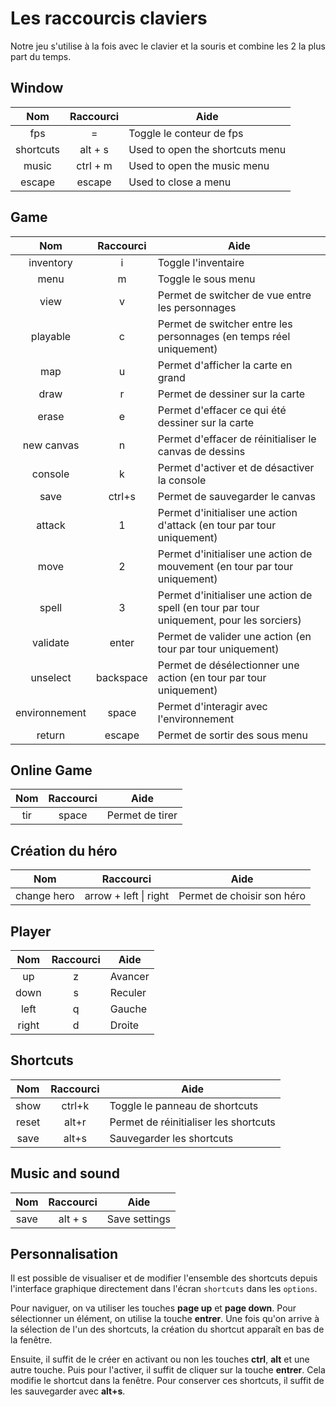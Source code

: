 # Les raccourcis claviers

Notre jeu s'utilise à la fois avec le clavier et la souris et combine les 2 la plus part du temps.

## Window

|    Nom    | Raccourci | Aide                            |
| :-------: | :-------: | ------------------------------- |
|    fps    |     =     | Toggle le conteur de fps        |
| shortcuts |  alt + s  | Used to open the shortcuts menu |
|   music   | ctrl + m  | Used to open the music menu     |
|  escape   |  escape   | Used to close a menu            |

## Game

|      Nom      | Raccourci | Aide                                                                                      |
| :-----------: | :-------: | ----------------------------------------------------------------------------------------- |
|   inventory   |     i     | Toggle l'inventaire                                                                       |
|     menu      |     m     | Toggle le sous menu                                                                       |
|     view      |     v     | Permet de switcher de vue entre les personnages                                           |
|   playable    |     c     | Permet de switcher entre les personnages (en temps réel uniquement)                       |
|      map      |     u     | Permet d'afficher la carte en grand                                                       |
|     draw      |     r     | Permet de dessiner sur la carte                                                           |
|     erase     |     e     | Permet d'effacer ce qui été dessiner sur la carte                                         |
|  new canvas   |     n     | Permet d'effacer de réinitialiser le canvas de dessins                                    |
|    console    |     k     | Permet d'activer et de désactiver la console                                              |
|     save      |  ctrl+s   | Permet de sauvegarder le canvas                                                           |
|    attack     |     1     | Permet d'initialiser une action d'attack (en tour par tour uniquement)                    |
|     move      |     2     | Permet d'initialiser une action de mouvement (en tour par tour uniquement)                |
|     spell     |     3     | Permet d'initialiser une action de spell (en tour par tour uniquement, pour les sorciers) |
|   validate    |   enter   | Permet de valider une action (en tour par tour uniquement)                                |
|   unselect    | backspace | Permet de désélectionner une action (en tour par tour uniquement)                         |
| environnement |   space   | Permet d'interagir avec l'environnement                                                   |
|    return     |  escape   | Permet de sortir des sous menu                                                            |

## Online Game

| Nom | Raccourci | Aide            |
| :-: | :-------: | --------------- |
| tir |   space   | Permet de tirer |

## Création du héro

|     Nom     |       Raccourci       | Aide                       |
| :---------: | :-------------------: | -------------------------- |
| change hero | arrow + left \| right | Permet de choisir son héro |

## Player

|  Nom  | Raccourci | Aide    |
| :---: | :-------: | ------- |
|  up   |     z     | Avancer |
| down  |     s     | Reculer |
| left  |     q     | Gauche  |
| right |     d     | Droite  |

## Shortcuts

|  Nom  | Raccourci | Aide                                  |
| :---: | :-------: | ------------------------------------- |
| show  |  ctrl+k   | Toggle le panneau de shortcuts        |
| reset |   alt+r   | Permet de réinitialiser les shortcuts |
| save  |   alt+s   | Sauvegarder les shortcuts             |

## Music and sound

| Nom  | Raccourci | Aide          |
| :--: | :-------: | ------------- |
| save |  alt + s  | Save settings |

## Personnalisation

Il est possible de visualiser et de modifier l'ensemble des shortcuts depuis l'interface graphique directement dans l'écran `shortcuts` dans les `options`.

Pour naviguer, on va utiliser les touches **page up** et **page down**. Pour sélectionner un élément, on utilise la touche **entrer**. Une fois qu'on arrive à la sélection de l'un des shortcuts, la création du shortcut apparaît en bas de la fenêtre.

Ensuite, il suffit de le créer en activant ou non les touches **ctrl**, **alt** et une autre touche. Puis pour l'activer, il suffit de cliquer sur la touche **entrer**. Cela modifie le shortcut dans la fenêtre. Pour conserver ces shortcuts, il suffit de les sauvegarder avec **alt+s**.
